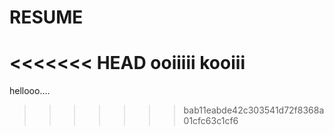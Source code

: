 # RESUME
<<<<<<< HEAD
ooiiiii
kooiii
=======
hellooo....
>>>>>>> bab11eabde42c303541d72f8368a01cfc63c1cf6
